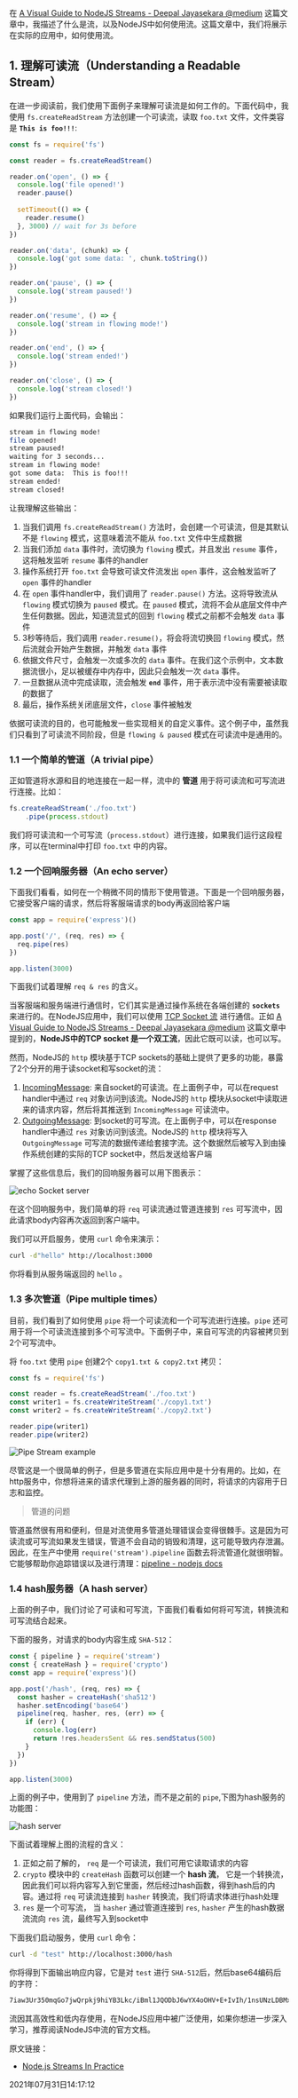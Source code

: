 在 [A Visual Guide to NodeJS Streams - Deepal Jayasekara @medium](https://blog.insiderattack.net/a-visual-guide-to-nodejs-streams-9d2d594a9bf5) 这篇文章中，我描述了什么是流，以及NodeJS中如何使用流。这篇文章中，我们将展示在实际的应用中，如何使用流。



## 1. 理解可读流（Understanding a Readable Stream）

在进一步阅读前，我们使用下面例子来理解可读流是如何工作的。下面代码中，我使用 `fs.createReadStream` 方法创建一个可读流，读取 `foo.txt` 文件，文件类容是 **`This is foo!!!`**:

```js
const fs = require('fs')

const reader = fs.createReadStream()

reader.on('open', () => {
  console.log('file opened!')
  reader.pause()
  
  setTimeout(() => {
    reader.resume()
  }, 3000) // wait for 3s before
})

reader.on('data', (chunk) => {
  console.log('got some data: ', chunk.toString())
})

reader.on('pause', () => {
  console.log('stream paused!')
})

reader.on('resume', () => {
  console.log('stream in flowing mode!')
})

reader.on('end', () => {
  console.log('stream ended!')
})

reader.on('close', () => {
  console.log('stream closed!')
})
```

如果我们运行上面代码，会输出：

```bash
stream in flowing mode!
file opened!
stream paused!
waiting for 3 seconds...
stream in flowing mode!
got some data:  This is foo!!!
stream ended!
stream closed!
```

让我理解这些输出：

1. 当我们调用 `fs.createReadStream()` 方法时，会创建一个可读流，但是其默认不是 `flowing` 模式，这意味着流不能从 `foo.txt` 文件中生成数据
2. 当我们添加 `data` 事件时，流切换为 `flowing` 模式，并且发出 `resume` 事件，这将触发监听 `resume` 事件的handler
3. 操作系统打开 `foo.txt` 会导致可读文件流发出 `open` 事件，这会触发监听了 `open` 事件的handler
4. 在 `open` 事件handler中，我们调用了 `reader.pause()` 方法。这将导致流从 `flowing` 模式切换为 `paused` 模式。在 `paused` 模式，流将不会从底层文件中产生任何数据。因此，知道流显式的回到 `flowing` 模式之前都不会触发 `data` 事件
5. 3秒等待后，我们调用 `reader.resume()`，将会将流切换回 `flowing` 模式，然后流就会开始产生数据，并触发 `data` 事件
6. 依据文件尺寸，会触发一次或多次的 `data` 事件。在我们这个示例中，文本数据流很小，足以被缓存中内存中，因此只会触发一次 `data` 事件。
7. 一旦数据从流中完成读取，流会触发 **`end`** 事件，用于表示流中没有需要被读取的数据了
8. 最后，操作系统关闭底层文件，`close` 事件被触发

依据可读流的目的，也可能触发一些实现相关的自定义事件。这个例子中，虽然我们只看到了可读流不同阶段，但是 `flowing & paused` 模式在可读流中是通用的。



### 1.1 一个简单的管道（A trivial pipe）

正如管道将水源和目的地连接在一起一样，流中的 **管道** 用于将可读流和可写流进行连接。比如：

```js
fs.createReadStream('./foo.txt')
	.pipe(process.stdout)
```

我们将可读流和一个可写流（`process.stdout`）进行连接，如果我们运行这段程序，可以在terminal中打印 `foo.txt` 中的内容。



### 1.2 一个回响服务器（An echo server）

下面我们看看，如何在一个稍微不同的情形下使用管道。下面是一个回响服务器，它接受客户端的请求，然后将客服端请求的body再返回给客户端

```js
const app = require('express')()

app.post('/', (req, res) => {
  req.pipe(res)
})

app.listen(3000)
```

下面我们试着理解 `req & res` 的含义。

当客服端和服务端进行通信时，它们其实是通过操作系统在各端创建的 **`sockets`** 来进行的。在NodeJS应用中，我们可以使用 [TCP Socket 流](http://nodejs.cn/api/net.html#net_class_net_socket)  进行通信。正如 [A Visual Guide to NodeJS Streams - Deepal Jayasekara @medium](https://blog.insiderattack.net/a-visual-guide-to-nodejs-streams-9d2d594a9bf5) 这篇文章中提到的，**NodeJS中的TCP socket 是一个双工流**，因此它既可以读，也可以写。

然而，NodeJS的 `http` 模块基于TCP sockets的基础上提供了更多的功能，暴露了2个分开的用于读socket和写socket的流：

1. [IncomingMessage](http://nodejs.cn/api/http.html#http_class_http_incomingmessage): 来自socket的可读流。在上面例子中，可以在request handler中通过 `req` 对象访问到该流。NodeJS的 `http` 模块从socket中读取进来的请求内容，然后将其推送到 `IncomingMessage` 可读流中。
2. [OutgoingMessage](http://nodejs.cn/api/http.html#http_class_http_outgoingmessage): 到socket的可写流。在上面例子中，可以在response handler中通过 `res` 对象访问到该流。NodeJS的 `http` 模块将写入 `OutgoingMessage`  可写流的数据传递给套接字流。这个数据然后被写入到由操作系统创建的实际的TCP socket中，然后发送给客户端

掌握了这些信息后，我们的回响服务器可以用下图表示：

![echo Socket server](./imgs/echo_Socket_server.png)

在这个回响服务中，我们简单的将 `req` 可读流通过管道连接到 `res` 可写流中，因此请求body内容再次返回到客户端中。

我们可以开启服务，使用 `curl` 命令来演示：

```bash
curl -d"hello" http://localhost:3000
```

你将看到从服务端返回的 `hello` 。



### 1.3 多次管道（Pipe multiple times）

目前，我们看到了如何使用 `pipe` 将一个可读流和一个可写流进行连接。`pipe` 还可用于将一个可读流连接到多个可写流中。下面例子中，来自可写流的内容被拷贝到2个可写流中。

将 `foo.txt` 使用 `pipe` 创建2个 `copy1.txt & copy2.txt` 拷贝：

```js
const fs = require('fs')

const reader = fs.createReadStream('./foo.txt')
const writer1 = fs.createWriteStream('./copy1.txt')
const writer2 = fs.createWriteStream('./copy2.txt')

reader.pipe(writer1)
reader.pipe(writer2)
```



![Pipe Stream example](./imgs/Pipe_Stream_example.png)

尽管这是一个很简单的例子，但是多管道在实际应用中是十分有用的。比如，在http服务中，你想将进来的请求代理到上游的服务器的同时，将请求的内容用于日志和监控。



> 管道的问题

管道虽然很有用和便利，但是对流使用多管道处理错误会变得很棘手。这是因为可读流或可写流如果发生错误，管道不会自动的销毁和清理，这可能导致内存泄漏。因此，在生产中使用 `require('stream').pipeline` 函数去将流管道化就很明智。它能够帮助你追踪错误以及进行清理：[pipeline - nodejs docs](http://nodejs.cn/api/stream.html#stream_stream_pipeline_source_transforms_destination_callback)





### 1.4 hash服务器（A hash server）

上面的例子中，我们讨论了可读和可写流，下面我们看看如何将可写流，转换流和可写流结合起来。

下面的服务，对请求的body内容生成 `SHA-512`：

```js
const { pipeline } = require('stream')
const { createHash } = require('crypto')
const app = require('express')()

app.post('/hash', (req, res) => {
  const hasher = createHash('sha512')
  hasher.setEncoding('base64')
  pipeline(req, hasher, res, (err) => {
    if (err) {
      console.log(err)
      return !res.headersSent && res.sendStatus(500)
    }
  })
})

app.listen(3000)
```

上面的例子中，使用到了 `pipeline` 方法，而不是之前的 `pipe`,下图为hash服务的功能图：



![hash server](./imgs/hash_server.png)

下面试着理解上图的流程的含义：

1. 正如之前了解的， `req` 是一个可读流，我们可用它读取请求的内容
2. `crypto` 模块中的 `createHash` 函数可以创建一个 **hash 流**， 它是一个转换流，因此我们可以将内容写入到它里面，然后经过hash函数，得到hash后的内容。通过将 `req` 可读流连接到 `hasher` 转换流，我们将请求体进行hash处理
3. `res` 是一个可写流， 当 `hasher` 通过管道连接到 `res`, `hasher` 产生的hash数据流流向 `res` 流，最终写入到socket中

下面我们启动服务，使用 `curl` 命令：

```bash
curl -d "test" http://localhost:3000/hash
```

你将得到下面输出响应内容，它是对 `test` 进行 `SHA-512`后，然后base64编码后的字符：

```bash
7iaw3Ur350mqGo7jwQrpkj9hiYB3Lkc/iBml1JQODbJ6wYX4oOHV+E+IvIh/1nsUNzLDBMxfqa2Ob1f1ACio/w==
```

流因其高效性和低内存使用，在NodeJS应用中被广泛使用，如果你想进一步深入学习，推荐阅读NodeJS中流的官方文档。



原文链接：

- [Node.js Streams In Practice](https://blog.insiderattack.net/nodejs-streams-in-practice-980b3cdf4511)



2021年07月31日14:17:12











